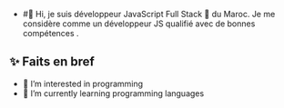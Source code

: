 - #👋 Hi, je suis développeur JavaScript Full Stack 🚀 du Maroc. Je me considère comme un développeur JS qualifié avec de bonnes compétences .
## ✨ Faits en bref
- 👀 I’m interested in programming
- 🌱 I’m currently learning programming languages
